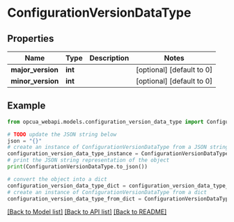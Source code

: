 # ConfigurationVersionDataType


## Properties

Name | Type | Description | Notes
------------ | ------------- | ------------- | -------------
**major_version** | **int** |  | [optional] [default to 0]
**minor_version** | **int** |  | [optional] [default to 0]

## Example

```python
from opcua_webapi.models.configuration_version_data_type import ConfigurationVersionDataType

# TODO update the JSON string below
json = "{}"
# create an instance of ConfigurationVersionDataType from a JSON string
configuration_version_data_type_instance = ConfigurationVersionDataType.from_json(json)
# print the JSON string representation of the object
print(ConfigurationVersionDataType.to_json())

# convert the object into a dict
configuration_version_data_type_dict = configuration_version_data_type_instance.to_dict()
# create an instance of ConfigurationVersionDataType from a dict
configuration_version_data_type_from_dict = ConfigurationVersionDataType.from_dict(configuration_version_data_type_dict)
```
[[Back to Model list]](../README.md#documentation-for-models) [[Back to API list]](../README.md#documentation-for-api-endpoints) [[Back to README]](../README.md)


